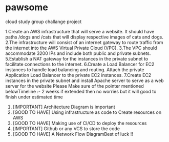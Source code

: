 # pawsome

cloud study group challange project
 
1.Create an AWS infrastructure that will serve a website. It should have paths /dogs and /cats that will display respective images of cats and dogs.
2.The infrastructure will consist of an internet gateway to route traffic from the internet into the AWS Virtual Private Cloud (VPC).
3.The VPC should accommodate 3200 IPs and include both public and private subnets.
5.Establish a NAT gateway for the instances in the private subnet to facilitate connections to the internet.
6.Create a Load Balancer for EC2 instances to handle load balancing and routing. Attach the private Application Load Balancer to the private EC2 instances.
7.Create EC2 instances in the private subnet and install Apache server to serve as a web server for the website
Please Make sure of the pointer mentioned belowTimeline :- 
2 weeks if extended then no worries but it will good to finish under estimated time 

1. [IMPORTANT] Architecture Diagram is important
2. [GOOD TO HAVE] Using infrastructure as code to Create resources on AWS 
3. [GOOD TO HAVE] Making use of CI/CD to deploy the resources
4. [IMPORTANT] Github or any VCS to store the code 
5. [GOOD TO HAVE] A Network Flow DiagramBest of luck !!


